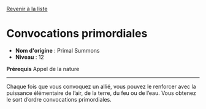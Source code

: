 [Revenir à la liste](..)

# Convocations primordiales

 * **Nom d'origine** : Primal Summons
 * **Niveau** : 12


<p><strong>Prérequis</strong> Appel de la nature</p>
<hr>
<p>Chaque fois que vous convoquez un allié, vous pouvez le renforcer avec la puissance élémentaire de l’air, de la terre, du feu ou de l’eau. Vous obtenez le sort d’ordre convocations primordiales.</p>